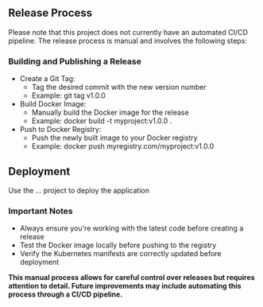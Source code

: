 
## Release Process

Please note that this project does not currently have an automated CI/CD pipeline. The release process is manual and involves the following steps:

### Building and Publishing a Release

- Create a Git Tag:
  - Tag the desired commit with the new version number
  - Example: git tag v1.0.0
- Build Docker Image:
    - Manually build the Docker image for the release
    - Example: docker build -t myproject:v1.0.0 .
- Push to Docker Registry:
    - Push the newly built image to your Docker registry
    - Example: docker push myregistry.com/myproject:v1.0.0

## Deployment

Use the ... project to deploy the application

### Important Notes

* Always ensure you're working with the latest code before creating a release
* Test the Docker image locally before pushing to the registry
* Verify the Kubernetes manifests are correctly updated before deployment

**This manual process allows for careful control over releases but requires attention to detail. Future improvements may include automating this process through a CI/CD pipeline.**

